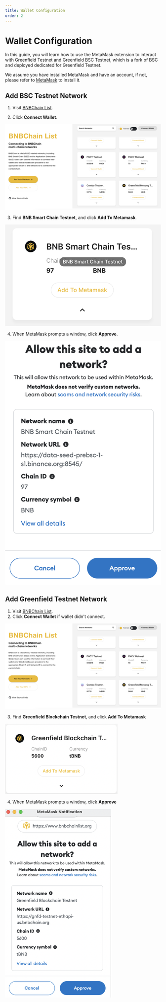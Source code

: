 ```yaml
---
title: Wallet Configuration
order: 2
---
```


# Wallet Configuration

In this guide, you will learn how to use the MetaMask extension to interact with Greenfield Testnet and
Greenfield BSC Testnet, which is a fork of BSC and deployed dedicated for Greenfield Testnet.

We assume you have installed MetaMask and have an account, if not, please refer to [MetaMask](https://metamask.io/download/)
to install it.

## Add BSC Testnet Network
1. Visit [BNBChain List](https://www.bnbchainlist.org/).

2. Click **Connect Wallet**.

![connect-wallet](../../../static/asset/201-Connect-Wallet.png)

3. Find **BNB Smart Chain Testnet**, and click **Add To Metamask**.

![](../../../static/asset/202-Greenfield-BSC-Testnet-Chain-List.png)

4. When MetaMask prompts a window, click **Approve**.

![](../../../static/asset/203-Approve-Add-Greenfield-BSC-Testnet.png)


## Add Greenfield Testnet Network
1. Visit [BNBChain List](https://www.bnbchainlist.org/).
2. Click **Connect Wallet** if wallet didn't connect.

![](../../../static/asset/201-Connect-Wallet.png)

3. Find **Greenfield Blockchain Testnet**, and click **Add To Metamask**

![](../../../static/asset/204-Greenfield-Testnet-Chain-List.png)

4. When MetaMask prompts a window, click **Approve**

![](../../../static/asset/205-Approve-Add-Greenfield-Testnet.png)

